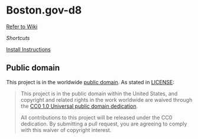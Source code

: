 # Boston.gov-d8

[Refer to Wiki](https://github.com/CityOfBoston/boston.gov-d8/wiki)

*Shortcuts*

[Install Instructions](https://github.com/CityOfBoston/boston.gov-d8/wiki/Installation-Instructions)



## Public domain

This project is in the worldwide [public domain](https://github.com/CityOfBoston/boston.gov-d8/blob/master/README.md/LICENSE.md). As stated in [LICENSE](https://github.com/CityOfBoston/boston.gov-d8/blob/master/README.md/LICENSE.md):

> This project is in the public domain within the United States, and copyright and related rights in the work worldwide are waived through the [CC0 1.0 Universal public domain dedication](https://creativecommons.org/publicdomain/zero/1.0/).
>
> All contributions to this project will be released under the CC0 dedication. By submitting a pull request, you are agreeing to comply with this waiver of copyright interest.
